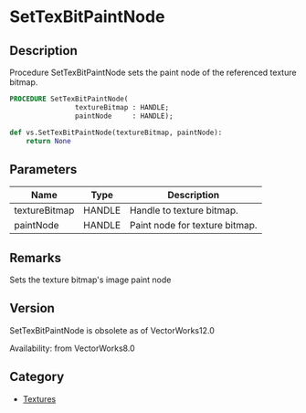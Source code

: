 # SetTexBitPaintNode

## Description
Procedure SetTexBitPaintNode sets the paint node of the referenced texture bitmap.

```pascal
PROCEDURE SetTexBitPaintNode(
				textureBitmap : HANDLE;
				paintNode     : HANDLE);
```

```python
def vs.SetTexBitPaintNode(textureBitmap, paintNode):
    return None
```

## Parameters
|Name|Type|Description|
|---|---|---|
|textureBitmap|HANDLE|Handle to texture bitmap.|
|paintNode|HANDLE|Paint node for texture bitmap.|

## Remarks
Sets the texture bitmap's image paint node

## Version
SetTexBitPaintNode is obsolete as of VectorWorks12.0<P>


Availability: from VectorWorks8.0

## Category
* [Textures](../Categories/Textures.md)
